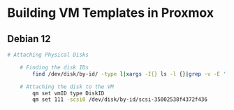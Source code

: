 # Building VM Templates in Proxmox

## Debian 12

```bash
# Attaching Physical Disks

    # Finding the disk IDs
        find /dev/disk/by-id/ -type l|xargs -I{} ls -l {}|grep -v -E '[0-9]$' |sort -k11|cut -d' ' -f9,10,11,12

    # Attaching the disk to the VM
        qm set vmID type DiskID
        qm set 111 -scsi0 /dev/disk/by-id/scsi-35002538f4372f436

```
